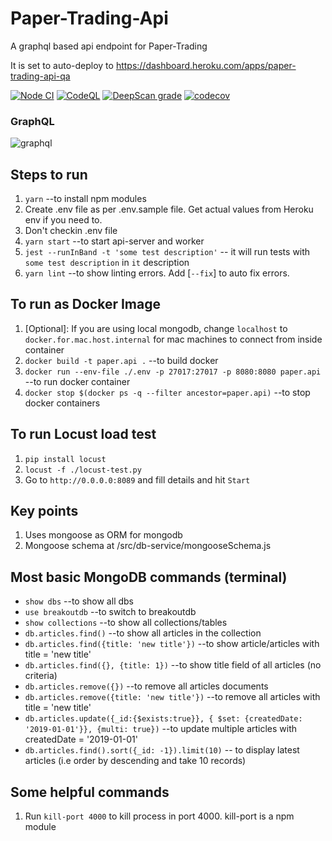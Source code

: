 # Paper-Trading-Api

A graphql based api endpoint for Paper-Trading

It is set to auto-deploy to https://dashboard.heroku.com/apps/paper-trading-api-qa

[![Node CI](https://github.com/tradium-app/paper-trading-api/actions/workflows/nodejs.yml/badge.svg)](https://github.com/tradium-app/paper-trading-api/actions/workflows/nodejs.yml)
[![CodeQL](https://github.com/tradium-app/paper-trading-api/actions/workflows/codeql-analysis.yml/badge.svg)](https://github.com/tradium-app/paper-trading-api/actions/workflows/codeql-analysis.yml)
[![DeepScan grade](https://deepscan.io/api/teams/5348/projects/19719/branches/515525/badge/grade.svg)](https://deepscan.io/dashboard#view=project&tid=5348&pid=19719&bid=515525)
[![codecov](https://codecov.io/gh/tradium-app/paper-trading-api/branch/main/graph/badge.svg?token=XIS65YZSSV)](https://codecov.io/gh/tradium-app/paper-trading-api)

### GraphQL

![graphql](assets/images/graphql-interface.png)

## Steps to run

1. `yarn` --to install npm modules
2. Create .env file as per .env.sample file. Get actual values from Heroku env if you need to.
3. Don't checkin .env file
4. `yarn start` --to start api-server and worker
5. `jest --runInBand -t 'some test description'` -- it will run tests with `some test description` in `it` description
6. `yarn lint` --to show linting errors. Add [`--fix`] to auto fix errors.

## To run as Docker Image

1. [Optional]: If you are using local mongodb, change `localhost` to `docker.for.mac.host.internal` for mac machines to connect from inside container
2. `docker build -t paper.api .` --to build docker
3. `docker run --env-file ./.env -p 27017:27017 -p 8080:8080 paper.api` --to run docker container
4. `docker stop $(docker ps -q --filter ancestor=paper.api)` --to stop docker containers

## To run Locust load test

1. `pip install locust`
2. `locust -f ./locust-test.py`
3. Go to `http://0.0.0.0:8089` and fill details and hit `Start`

## Key points

1. Uses mongoose as ORM for mongodb
2. Mongoose schema at /src/db-service/mongooseSchema.js

## Most basic MongoDB commands (terminal)

-   `show dbs` --to show all dbs
-   `use breakoutdb` --to switch to breakoutdb
-   `show collections` --to show all collections/tables
-   `db.articles.find()` --to show all articles in the collection
-   `db.articles.find({title: 'new title'})` --to show article/articles with title = 'new title'
-   `db.articles.find({}, {title: 1})` --to show title field of all articles (no criteria)
-   `db.articles.remove({})` --to remove all articles documents
-   `db.articles.remove({title: 'new title'})` --to remove all articles with title = 'new title'
-   `db.articles.update({_id:{$exists:true}}, { $set: {createdDate: '2019-01-01'}}, {multi: true})` --to update multiple articles with createdDate = '2019-01-01'
-   `db.articles.find().sort({_id: -1}).limit(10)` -- to display latest articles (i.e order by descending and take 10 records)

## Some helpful commands

1. Run `kill-port 4000` to kill process in port 4000. kill-port is a npm module
